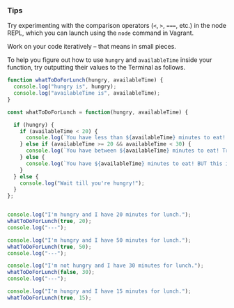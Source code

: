 ### Tips

Try experimenting with the comparison operators (`<`, `>`, `===`, etc.) in the node REPL, which you can launch using the `node` command in Vagrant.

Work on your code iteratively – that means in small pieces. 

To help you figure out how to use `hungry` and `availableTime` inside your function, try outputting their values to the Terminal as follows.


```javascript
function whatToDoForLunch(hungry, availableTime) {
  console.log("hungry is", hungry);
  console.log("availableTime is", availableTime);
}
```


```javascript
const whatToDoForLunch = function(hungry, availableTime) {

  if (hungry) {
    if (availableTime < 20) {
      console.log(`You have less than ${availableTime} minutes to eat! Pick up something to eat and eat it at the lab!`);
    } else if (availableTime >= 20 && availableTime < 30) {
      console.log(`You have between ${availableTime} minutes to eat! Try a place in Gastown!!!`);
    } else {
      console.log(`You have ${availableTime} minutes to eat! BUT this is a bootcamp after all and you should probably reconsider!!!`);
    }
  } else {
    console.log("Wait till you're hungry!");
  }
};


console.log("I'm hungry and I have 20 minutes for lunch.");
whatToDoForLunch(true, 20);
console.log("---");

console.log("I'm hungry and I have 50 minutes for lunch.");
whatToDoForLunch(true, 50);
console.log("---");

console.log("I'm not hungry and I have 30 minutes for lunch.");
whatToDoForLunch(false, 30);
console.log("---");

console.log("I'm hungry and I have 15 minutes for lunch.");
whatToDoForLunch(true, 15);

```